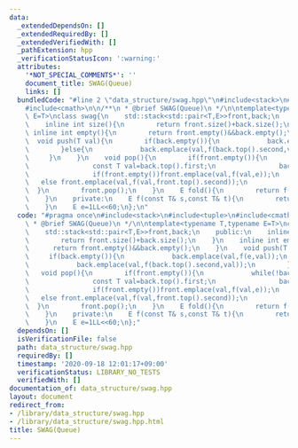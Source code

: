 ```yaml
---
data:
  _extendedDependsOn: []
  _extendedRequiredBy: []
  _extendedVerifiedWith: []
  _pathExtension: hpp
  _verificationStatusIcon: ':warning:'
  attributes:
    '*NOT_SPECIAL_COMMENTS*': ''
    document_title: SWAG(Queue)
    links: []
  bundledCode: "#line 2 \"data_structure/swag.hpp\"\n#include<stack>\n#include<tuple>\n\
    #include<cmath>\n\n/**\n * @brief SWAG(Queue)\n */\n\ntemplate<typename T,typename\
    \ E=T>\nclass swag{\n    std::stack<std::pair<T,E>>front,back;\n    public:\n\
    \    inline int size(){\n        return front.size()+back.size();\n    }\n   \
    \ inline int empty(){\n        return front.empty()&&back.empty();\n    }\n  \
    \  void push(T val){\n        if(back.empty()){\n            back.emplace(val,f(e,val));\n\
    \        }else{\n            back.emplace(val,f(back.top().second,val));\n   \
    \     }\n    }\n    void pop(){\n        if(front.empty()){\n            while(!back.empty()){\n\
    \                const T val=back.top().first;\n                back.pop();\n\
    \                if(front.empty())front.emplace(val,f(val,e));\n             \
    \   else front.emplace(val,f(val,front.top().second));\n            }\n      \
    \  }\n        front.pop();\n    }\n    E fold(){\n        return f(front.empty()?e:front.top().second,back.empty()?e:back.top().second);\n\
    \    }\n    private:\n    E f(const T& s,const T& t){\n        return std::min(s,t);\n\
    \    }\n    E e=1LL<<60;\n};\n"
  code: "#pragma once\n#include<stack>\n#include<tuple>\n#include<cmath>\n\n/**\n\
    \ * @brief SWAG(Queue)\n */\n\ntemplate<typename T,typename E=T>\nclass swag{\n\
    \    std::stack<std::pair<T,E>>front,back;\n    public:\n    inline int size(){\n\
    \        return front.size()+back.size();\n    }\n    inline int empty(){\n  \
    \      return front.empty()&&back.empty();\n    }\n    void push(T val){\n   \
    \     if(back.empty()){\n            back.emplace(val,f(e,val));\n        }else{\n\
    \            back.emplace(val,f(back.top().second,val));\n        }\n    }\n \
    \   void pop(){\n        if(front.empty()){\n            while(!back.empty()){\n\
    \                const T val=back.top().first;\n                back.pop();\n\
    \                if(front.empty())front.emplace(val,f(val,e));\n             \
    \   else front.emplace(val,f(val,front.top().second));\n            }\n      \
    \  }\n        front.pop();\n    }\n    E fold(){\n        return f(front.empty()?e:front.top().second,back.empty()?e:back.top().second);\n\
    \    }\n    private:\n    E f(const T& s,const T& t){\n        return std::min(s,t);\n\
    \    }\n    E e=1LL<<60;\n};"
  dependsOn: []
  isVerificationFile: false
  path: data_structure/swag.hpp
  requiredBy: []
  timestamp: '2020-09-18 12:01:17+09:00'
  verificationStatus: LIBRARY_NO_TESTS
  verifiedWith: []
documentation_of: data_structure/swag.hpp
layout: document
redirect_from:
- /library/data_structure/swag.hpp
- /library/data_structure/swag.hpp.html
title: SWAG(Queue)
---
```

